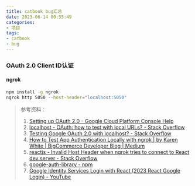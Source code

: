 ```yaml
---
title: catbook bug汇总
date: 2023-06-14 00:55:49
categories:
- 项目 
tags:
- catbook
- bug
---
```


### OAuth 2.0 Client ID认证
#### ngrok
```bash
npm install -g ngrok
ngrok http 5050 --host-header="localhost:5050"
```
> 参考资料：
> 1. [Setting up OAuth 2.0 - Google Cloud Platform Console Help](https://support.google.com/cloud/answer/6158849#authorized-domains&zippy=%2Cauthorized-domains%2Cstep-configure-your-app-to-use-the-new-secret%2Cuser-consent%2Cweb-applications)
> 2. [localhost - OAuth: how to test with local URLs? - Stack Overflow](https://stackoverflow.com/questions/10456174/oauth-how-to-test-with-local-urls)
> 3. [Testing Google OAuth 2.0 with localhost? - Stack Overflow](https://stackoverflow.com/questions/56436510/testing-google-oauth-2-0-with-localhost)
> 4. [How to Test App Authentication Locally with ngrok | by Karen White | BigCommerce Developer Blog | Medium](https://medium.com/bigcommerce-developer-blog/how-to-test-app-authentication-locally-with-ngrok-149150bfe4cf)
> 5. [reactjs - Invalid Host Header when ngrok tries to connect to React dev server - Stack Overflow](https://stackoverflow.com/questions/45425721/invalid-host-header-when-ngrok-tries-to-connect-to-react-dev-server) 
> 6. [google-auth-library - npm](https://www.npmjs.com/package/google-auth-library)
> 7. [Google Identity Services Login with React (2023 React Google Login) - YouTube](https://www.youtube.com/watch?v=roxC8SMs7HU&ab_channel=CooperCodes)
